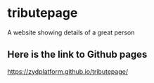 # tributepage
A website showing details of a great person

## Here is the link to Github pages

 https://zydplatform.github.io/tributepage/
